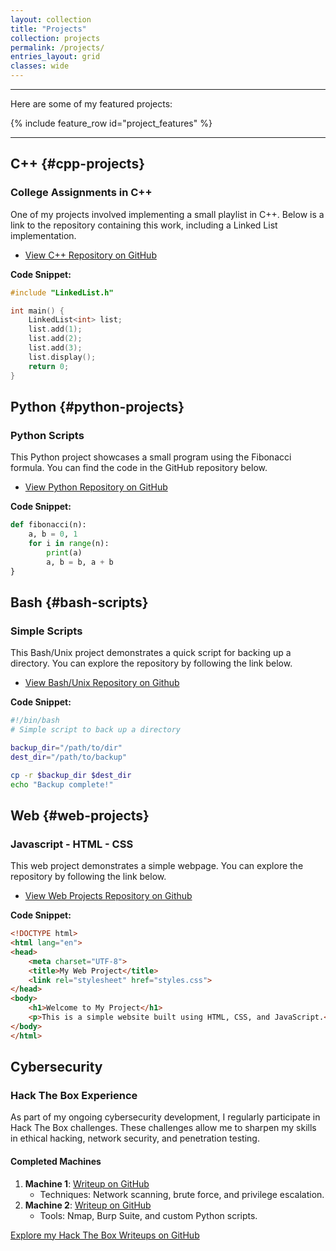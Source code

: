 ```yaml
---
layout: collection
title: "Projects"
collection: projects
permalink: /projects/
entries_layout: grid
classes: wide
---
```


---

Here are some of my featured projects:

{% include feature_row id="project_features" %}

---

## C++ {#cpp-projects}

### College Assignments in C++

One of my projects involved implementing a small playlist in C++. Below is a link to the repository containing this work, including a Linked List implementation.

- [View C++ Repository on GitHub](https://github.com/javireqs/cpp-projects)

**Code Snippet:**

```cpp
#include "LinkedList.h"

int main() {
    LinkedList<int> list;
    list.add(1);
    list.add(2);
    list.add(3);
    list.display();
    return 0;
}
```

## Python {#python-projects}

### Python Scripts

This Python project showcases a small program using the Fibonacci formula. You can find the code in the GitHub repository below.

- [View Python Repository on GitHub](https://github.com/javireqs/python-projects)

**Code Snippet:**

```python
def fibonacci(n):
    a, b = 0, 1
    for i in range(n):
        print(a)
        a, b = b, a + b
}
```

## Bash {#bash-scripts}

### Simple Scripts

This Bash/Unix project demonstrates a quick script for backing up a directory. You can explore the repository by following the link below.

- [View Bash/Unix Repository on Github](https://github.com/javireqs/bash-scripts)

**Code Snippet:**

```bash
#!/bin/bash
# Simple script to back up a directory

backup_dir="/path/to/dir"
dest_dir="/path/to/backup"

cp -r $backup_dir $dest_dir
echo "Backup complete!"
```

## Web {#web-projects}

### Javascript - HTML - CSS

This web project demonstrates a simple webpage. You can explore the repository by following the link below.

- [View Web Projects Repository on Github](https://github.com/javireqs/web-projects)

**Code Snippet:**

```html
<!DOCTYPE html>
<html lang="en">
<head>
    <meta charset="UTF-8">
    <title>My Web Project</title>
    <link rel="stylesheet" href="styles.css">
</head>
<body>
    <h1>Welcome to My Project</h1>
    <p>This is a simple website built using HTML, CSS, and JavaScript.</p>
</body>
</html>
```

## Cybersecurity

### Hack The Box Experience

As part of my ongoing cybersecurity development, I regularly participate in Hack The Box challenges. These challenges allow me to sharpen my skills in ethical hacking, network security, and penetration testing.

#### Completed Machines

1. **Machine 1**: [Writeup on GitHub](https://github.com/javireqs/htb-writeups/Machine1/writeup.md)
   - Techniques: Network scanning, brute force, and privilege escalation.
2. **Machine 2**: [Writeup on GitHub](https://github.com/javireqs/htb-writeups/Machine2/writeup.md)
   - Tools: Nmap, Burp Suite, and custom Python scripts.

[Explore my Hack The Box Writeups on GitHub](https://github.com/javireqs/htb-writeups)
